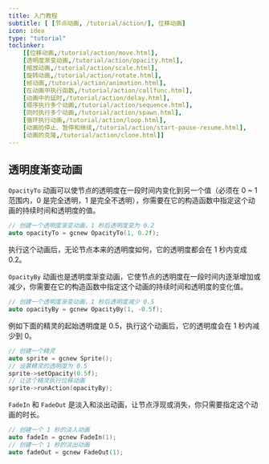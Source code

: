 ```yaml
---
title: 入门教程
subtitle: [ [节点动画, /tutorial/action/], 位移动画]
icon: idea
type: "tutorial"
toclinker: 
    [[位移动画,/tutorial/action/move.html],
    [透明度渐变动画,/tutorial/action/opacity.html],
    [缩放动画,/tutorial/action/scale.html],
    [旋转动画,/tutorial/action/rotate.html],
    [帧动画,/tutorial/action/animation.html],
    [在动画中执行函数,/tutorial/action/callfunc.html],
    [动画中的延时,/tutorial/action/delay.html],
    [顺序执行多个动画,/tutorial/action/sequence.html],
    [同时执行多个动画,/tutorial/action/spawn.html],
    [循环执行动画,/tutorial/action/loop.html],
    [动画的停止、暂停和继续,/tutorial/action/start-pause-resume.html],
    [动画的克隆,/tutorial/action/clone.html]]
---
```

## 透明度渐变动画

`OpacityTo` 动画可以使节点的透明度在一段时间内变化到另一个值（必须在 0 ~ 1 范围内，0 是完全透明，1 是完全不透明），你需要在它的构造函数中指定这个动画的持续时间和透明度的值。

```cpp
// 创建一个透明度渐变动画，1 秒后透明度变为 0.2
auto opacityTo = gcnew OpacityTo(1, 0.2f);
```

执行这个动画后，无论节点本来的透明度如何，它的透明度都会在 1 秒内变成 0.2。

`OpacityBy` 动画也是透明度渐变动画，它使节点的透明度在一段时间内逐渐增加或减少，你需要在它的构造函数中指定这个动画的持续时间和透明度的变化值。

```cpp
// 创建一个透明度渐变动画，1 秒后透明度减少 0.5
auto opacityBy = gcnew OpacityBy(1, -0.5f);
```

例如下面的精灵的起始透明度是 0.5，执行这个动画后，它的透明度会在 1 秒内减少到 0。

```cpp
// 创建一个精灵
auto sprite = gcnew Sprite();
// 设置精灵的透明度为 0.5
sprite->setOpacity(0.5f);
// 让这个精灵执行位移动画
sprite->runAction(opacityBy);
```

`FadeIn` 和 `FadeOut` 是淡入和淡出动画，让节点浮现或消失，你只需要指定这个动画的时长。

```cpp
// 创建一个 1 秒的淡入动画
auto fadeIn = gcnew FadeIn(1);
// 创建一个 1 秒的淡出动画
auto fadeOut = gcnew FadeOut(1);
```